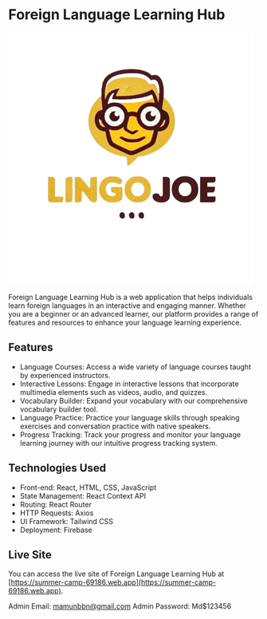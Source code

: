 # Foreign Language Learning Hub

![Logo](/src/assets/logo.png)

Foreign Language Learning Hub is a web application that helps individuals learn foreign languages in an interactive and engaging manner. Whether you are a beginner or an advanced learner, our platform provides a range of features and resources to enhance your language learning experience.

## Features

- Language Courses: Access a wide variety of language courses taught by experienced instructors.
- Interactive Lessons: Engage in interactive lessons that incorporate multimedia elements such as videos, audio, and quizzes.
- Vocabulary Builder: Expand your vocabulary with our comprehensive vocabulary builder tool.
- Language Practice: Practice your language skills through speaking exercises and conversation practice with native speakers.
- Progress Tracking: Track your progress and monitor your language learning journey with our intuitive progress tracking system.

## Technologies Used

- Front-end: React, HTML, CSS, JavaScript
- State Management: React Context API
- Routing: React Router
- HTTP Requests: Axios
- UI Framework: Tailwind CSS
- Deployment: Firebase

## Live Site

You can access the live site of Foreign Language Learning Hub at [https://summer-camp-69186.web.app](https://summer-camp-69186.web.app).

Admin Email: mamunbbn@gmail.com
Admin Password: Md$123456
